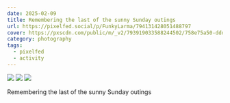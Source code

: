 ```yaml
---
date: 2025-02-09
title: Remembering the last of the sunny Sunday outings
url: https://pixelfed.social/p/FunkyLarma/794131428051488797
cover: https://pxscdn.com/public/m/_v2/793919033588244502/758e75a50-ddd61a/WyM0LJFJsE0q/zzzX29AETwjU73j7EtXFCqhMtsVUSJ1wfRWviOzD.jpg
category: photography
tags:
  - pixelfed
  - activity
---
```


<div class="gallery">

![](https://pxscdn.com/public/m/_v2/793919033588244502/758e75a50-ddd61a/WyM0LJFJsE0q/zzzX29AETwjU73j7EtXFCqhMtsVUSJ1wfRWviOzD.jpg) ![](https://pxscdn.com/public/m/_v2/793919033588244502/758e75a50-ddd61a/NC4FgUu0QR71/fTHqUESXWzsX5FsZynUq4jxEf4EVJDCJ0tADTEoG.jpg) ![](https://pxscdn.com/public/m/_v2/793919033588244502/758e75a50-ddd61a/jxC74cs9oaXm/VaxUEMNwGuSTQSVID6tfPD31Wc5i1YZGkZv9WPFS.jpg)

Remembering the last of the sunny Sunday outings

</div>

